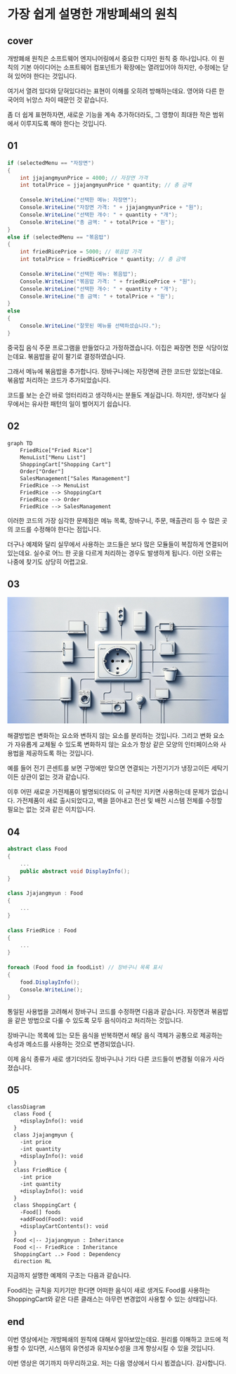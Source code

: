 # 가장 쉽게 설명한 개방폐쇄의 원칙

## cover

개방폐쇄 원칙은 
소프트웨어 엔지니어링에서 중요한 디자인 원칙 중 하나입니다. 
이 원칙의 기본 아이디어는 소프트웨어 컴포넌트가 확장에는 열려있어야 하지만, 
수정에는 닫혀 있어야 한다는 것입니다. 

여기서 열려 있다와 닫혀있다라는 표현이
이해를 오히려 방해하는데요.
영어와 다른 한국어의 뉘앙스 차이 때문인 것 같습니다.

좀 더 쉽게 표현하자면,
새로운 기능을 계속 추가하더라도, 
그 영향이 최대한 작은 범위에서 이루지도록 해야 한다는 것입니다.

## 01

``` csharp
if (selectedMenu == "자장면")
{
    int jjajangmyunPrice = 4000; // 자장면 가격
    int totalPrice = jjajangmyunPrice * quantity; // 총 금액

    Console.WriteLine("선택한 메뉴: 자장면");
    Console.WriteLine("자장면 가격: " + jjajangmyunPrice + "원");
    Console.WriteLine("선택한 개수: " + quantity + "개");
    Console.WriteLine("총 금액: " + totalPrice + "원");
}
else if (selectedMenu == "볶음밥")
{
    int friedRicePrice = 5000; // 볶음밥 가격
    int totalPrice = friedRicePrice * quantity; // 총 금액

    Console.WriteLine("선택한 메뉴: 볶음밥");
    Console.WriteLine("볶음밥 가격: " + friedRicePrice + "원");
    Console.WriteLine("선택한 개수: " + quantity + "개");
    Console.WriteLine("총 금액: " + totalPrice + "원");
}
else
{
    Console.WriteLine("잘못된 메뉴를 선택하셨습니다.");
}
```

중국집 음식 주문 프로그램을 만들었다고 가정하겠습니다.
이집은 짜장면 전문 식당이었는데요.
볶음밥을 같이 팔기로 결정하였습니다.

그래서 메뉴에 볶음밥을 추가합니다.
장바구니에는 자장면에 관한 코드만 있었는데요.
볶음밥 처리하는 코드가 추가되었습니다.

코드를 보는 순간 바로 엉터리라고 생각하시는 분들도 계실겁니다.
하지만, 생각보다 실무에서는 유사한 패턴의 일이 벌어지기 쉽습니다.

## 02

``` mermaid
graph TD
    FriedRice["Fried Rice"]
    MenuList["Menu List"]
    ShoppingCart["Shopping Cart"]
    Order["Order"]
    SalesManagement["Sales Management"]
    FriedRice --> MenuList
    FriedRice --> ShoppingCart
    FriedRice --> Order
    FriedRice --> SalesManagement
```

이러한 코드의 가장 심각한 문제점은
메뉴 목록, 장바구니, 주문, 매출관리 등
수 많은 곳의 코드를 수정해야 한다는 점입니다.

더구나 예제와 달리 실무에서 사용하는 코드들은
보다 많은 모듈들이 복잡하게 연결되어 있는데요.
실수로 어느 한 곳을 다르게 처리하는 경우도 발생하게 됩니다.
이런 오류는 나중에 찾기도 상당히 어렵고요.

## 03

![](./pic-01.webp)

해결방법은 변화하는 요소와 변하지 않는 요소를 분리하는 것입니다.
그리고 변화 요소가 자유롭게 교체될 수 있도록
변화하지 않는 요소가 
항상 같은 모양의 인터페이스와 사용법을 제공하도록 하는 것입니다.

예를 들어 전기 콘센트를 보면
구멍에만 맞으면
연결되는 가전기기가 냉장고이든 세탁기이든 상관이 없는 것과 같습니다.

이후 어떤 새로운 가전제품이 발명되더라도
이 규칙만 지키면 사용하는데 문제가 없습니다.
가전제품이 새로 출시되었다고,
벽을 뜯어내고 
전선 및 배전 시스템 전체를 
수정할 필요는 없는 것과 같은 이치입니다.

## 04

``` csharp
abstract class Food
{
    ...
    public abstract void DisplayInfo();
}

class Jjajangmyun : Food
{
    ...
}

class FriedRice : Food
{
    ...
}

foreach (Food food in foodList) // 장바구니 목록 표시
{
    food.DisplayInfo();
    Console.WriteLine();
}
```

통일된 사용법을 고려해서 장바구니 코드를 수정하면 다음과 같습니다.
자장면과 볶음밥을 
같은 방법으로 다룰 수 있도록 
모두 음식이라고 처리하는 것입니다.

장바구니는 목록에 있는 모든 음식을 반복하면서 
해당 음식 객체가 
공통으로 제공하는 속성과 메소드를 사용하는 것으로 변경되었습니다.

이제 음식 종류가 새로 생기더라도 
장바구니나 기타 다른 코드들이 변경될 이유가 사라졌습니다.

## 05

``` mermaid
classDiagram
  class Food {
    +displayInfo(): void
  }
  class Jjajangmyun {
    -int price
    -int quantity
    +displayInfo(): void
  }
  class FriedRice {
    -int price
    -int quantity
    +displayInfo(): void
  }
  class ShoppingCart {
    -Food[] foods
    +addFood(Food): void
    +displayCartContents(): void
  }
  Food <|-- Jjajangmyun : Inheritance
  Food <|-- FriedRice : Inheritance
  ShoppingCart ..> Food : Dependency
  direction RL
```

지금까지 설명한 예제의 구조는 다음과 같습니다.

Food라는 규칙을 지키기만 한다면
어떠한 음식이 새로 생겨도
Food를 사용하는 ShoppingCart와 같은 다른 클래스는 
아무런 변경없이 사용할 수 있는 상태입니다.

## end

이번 영상에서는 개방페쇄의 원칙에 대해서 알아보았는데요.
원리를 이해하고 코드에 적용할 수 있다면,
시스템의 유연성과 유지보수성을 크게 향상시킬 수 있을 것입니다.

이번 영상은 여기까지 마무리하고요.
저는 다음 영상에서 다시 뵙겠습니다.
감사합니다.